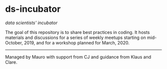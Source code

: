 # ds-incubator

_data scientists' incubator_

The goal of this repository is to share best practices in coding. It hosts materials and discussions for a series of weekly meetups starting on mid-October, 2019, and for a workshop planned for March, 2020.

----

Managed by Mauro with support from CJ and guidance from Klaus and Clare. 
